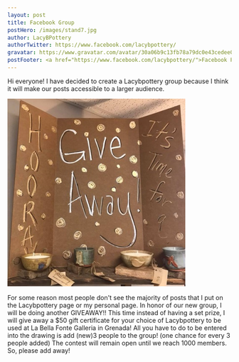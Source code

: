 ```yaml
---
layout: post
title: Facebook Group
postHero: /images/stand7.jpg
author: LacyBPottery
authorTwitter: https://www.facebook.com/lacybpottery/
gravatar: https://www.gravatar.com/avatar/30a06b9c13fb78a79dc0e43cedee0dbf?s=80
postFooter: <a href="https://www.facebook.com/lacybpottery/">Facebook Page</a>
---
```



Hi everyone! I have decided to create a Lacybpottery group because I think it will make our posts accessible to a larger audience.


<img class="pull-left" src="/images/blogpics/giveaway.jpg"
     alt="kitten">


For some reason most people don't see the majority of posts that I put on the Lacybpottery page or my personal page. In honor of our new group, I will be doing another GIVEAWAY!! This time instead of having a set prize, I will give away a $50 gift certificate for your choice of Lacybpottery to be used at La Bella Fonte Galleria in Grenada! All you have to do to be entered into the drawing is add (new)3 people to the group! (one chance for every 3 people added) The contest will remain open until we reach 1000 members. So, please add away!
